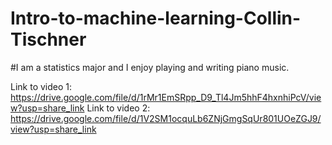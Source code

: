 # Intro-to-machine-learning-Collin-Tischner
#I am a statistics major and I enjoy playing and writing piano music.

Link to video 1:
https://drive.google.com/file/d/1rMr1EmSRpp_D9_Tl4Jm5hhF4hxnhiPcV/view?usp=share_link
Link to video 2:
https://drive.google.com/file/d/1V2SM1ocquLb6ZNjGmgSqUr801UOeZGJ9/view?usp=share_link
